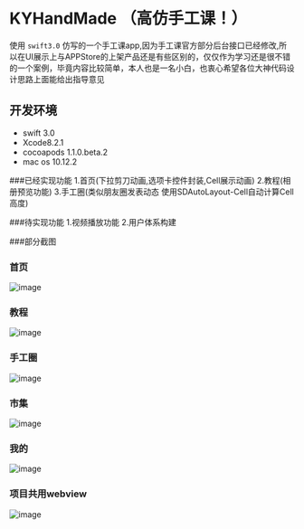 # KYHandMade （高仿手工课！）

使用 `swift3.0` 仿写的一个手工课app,因为手工课官方部分后台接口已经修改,所以在UI展示上与APPStore的上架产品还是有些区别的，仅仅作为学习还是很不错的一个案例，毕竟内容比较简单，本人也是一名小白，也衷心希望各位大神代码设计思路上面能给出指导意见

## 开发环境

- swift 3.0
- Xcode8.2.1
- cocoapods 1.1.0.beta.2
- mac os 10.12.2

###已经实现功能
1.首页(下拉剪刀动画,选项卡控件封装,Cell展示动画)
2.教程(相册预览功能)
3.手工圈(类似朋友圈发表动态 使用SDAutoLayout-Cell自动计算Cell高度)

###待实现功能
1.视频播放功能
2.用户体系构建

###部分截图

### 首页

![image](http://upload-images.jianshu.io/upload_images/694556-a4ca08fbea3dfecc.png?imageMogr2/auto-orient/strip%7CimageView2/2/w/1240)


### 教程

![image](http://upload-images.jianshu.io/upload_images/694556-76e3f73e1e80742a.png?imageMogr2/auto-orient/strip%7CimageView2/2/w/1240)


### 手工圈

![image](http://upload-images.jianshu.io/upload_images/694556-fb261da2432b1fde.png?imageMogr2/auto-orient/strip%7CimageView2/2/w/1240)

### 市集

![image](http://upload-images.jianshu.io/upload_images/694556-a8a198e330470be1.png?imageMogr2/auto-orient/strip%7CimageView2/2/w/1240)

### 我的

![image](http://upload-images.jianshu.io/upload_images/694556-394dc4451fe34ebd.png?imageMogr2/auto-orient/strip%7CimageView2/2/w/1240)

### 项目共用webview

![image](http://upload-images.jianshu.io/upload_images/694556-20d26296ff3be96e.png?imageMogr2/auto-orient/strip%7CimageView2/2/w/1240)

